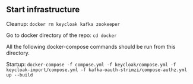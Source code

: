 ## Start infrastructure
Cleanup:
```docker rm keycloak kafka zookeeper```

Go to docker directory of the repo:
```cd docker```

All the following docker-compose commands should be run from this directory.

Startup:
```docker-compose -f compose.yml -f keycloak/compose.yml -f keycloak-import/compose.yml -f kafka-oauth-strimzi/compose-authz.yml up --build```